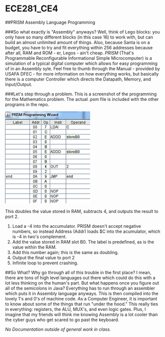 ECE281_CE4
==========

##PRISM Assembly Language Programming

###So what exactly is "Assembly" anyways?
Well, think of Lego blocks: you only have so many different blocks (in this case 16) to work with, but can build an almost unlimited amount of things. Also, because Santa is on a budget, you have to try and fit everything within 256 addresses because after all, RAM and ROM - er, Legos - ain't cheap. _PRISM_ (That's Programmable Reconfigurable Informational 
Simple Microcomputer) is a simulation of a typical digital computer which allows for easy programming of in an Assembly syle. Feel free to thumb through the Manual - provided by USAFA DFEC - for more information on how everything works, but basically there is a computer Controller which directs the Datapath, Memory, and Input/Output.

###Let's step through a problem.
This is a screenshot of the programming for the Mathematics problem. The actual .psm file is included with the other programs in the repo.

![alt text](https://github.com/byarbrough/ECE281_CE4/blob/master/Mathematics_Shot.PNG?raw=true "Mathematics.psm")

This doubles the value stored in RAM, subtracts 4, and outputs the result to port 2.

1. Load a -4 into the accumulator. PRISM doesn't accept negative numbers, so instead Address (Addr) loads $C into the acumulator, which is -4 in two's complement.
2. Add the value stored in RAM slot B0. The label is predefined, as is the value within the RAM.
3. Add this number again; this is the same as doubling.
4. Output the final value to port 2
5. Infinite loop to prevent crashing.

##So What?
Why go through all of this trouble in the first place? I mean, there are tons of high level languages out there which could do this with a lot less thinking on the human's part. But what happens once you figure out all of the semicolons in Java? Everything has to run through an assembler which puts it in Assembly language anyways. This is then compiled into the lovely 1's and 0's of machine code. As a Computer Engineer, it is important to know about some of the things that run "under the hood." This really ties in everything: registers, the ALU, MUX's, and even logic gates. Plus, I imagine that my friends will think me knowing Assembly is a lot cooler than the cyber guys who get scared to go past the keyboard.

_No Documentation outside of general work in class._
